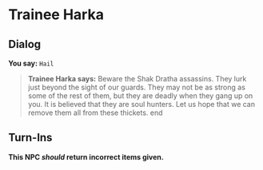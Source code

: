 # Trainee Harka
## Dialog

**You say:** `Hail`



>**Trainee Harka says:** Beware the Shak Dratha assassins. They lurk just beyond the sight of our guards. They may not be as strong as some of the rest of them, but they are deadly when they gang up on you. It is believed that they are soul hunters. Let us hope that we can remove them all from these thickets.
end

## Turn-Ins



**This NPC *should* return incorrect items given.**





